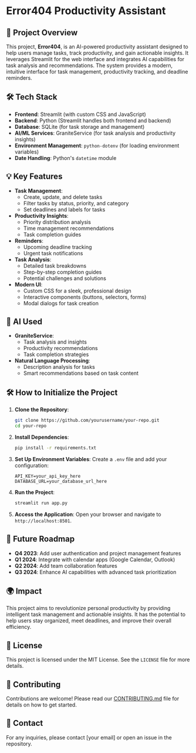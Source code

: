 # Error404 Productivity Assistant

## 🚀 Project Overview
This project, **Error404**, is an AI-powered productivity assistant designed to help users manage tasks, track productivity, and gain actionable insights. It leverages Streamlit for the web interface and integrates AI capabilities for task analysis and recommendations. The system provides a modern, intuitive interface for task management, productivity tracking, and deadline reminders.

## 🛠️ Tech Stack
- **Frontend**: Streamlit (with custom CSS and JavaScript)
- **Backend**: Python (Streamlit handles both frontend and backend)
- **Database**: SQLite (for task storage and management)
- **AI/ML Services**: GraniteService (for task analysis and productivity insights)
- **Environment Management**: `python-dotenv` (for loading environment variables)
- **Date Handling**: Python's `datetime` module

## 💡 Key Features
- **Task Management**:
  - Create, update, and delete tasks
  - Filter tasks by status, priority, and category
  - Set deadlines and labels for tasks
- **Productivity Insights**:
  - Priority distribution analysis
  - Time management recommendations
  - Task completion guides
- **Reminders**:
  - Upcoming deadline tracking
  - Urgent task notifications
- **Task Analysis**:
  - Detailed task breakdowns
  - Step-by-step completion guides
  - Potential challenges and solutions
- **Modern UI**:
  - Custom CSS for a sleek, professional design
  - Interactive components (buttons, selectors, forms)
  - Modal dialogs for task creation

## 🧠 AI Used
- **GraniteService**:
  - Task analysis and insights
  - Productivity recommendations
  - Task completion strategies
- **Natural Language Processing**:
  - Description analysis for tasks
  - Smart recommendations based on task content

## 🛠️ How to Initialize the Project
1. **Clone the Repository**:
   ```bash
   git clone https://github.com/yourusername/your-repo.git
   cd your-repo
   ```
2. **Install Dependencies**:
   ```bash
   pip install -r requirements.txt
   ```
3. **Set Up Environment Variables**:
   Create a `.env` file and add your configuration:
   ```env
   API_KEY=your_api_key_here
   DATABASE_URL=your_database_url_here
   ```
4. **Run the Project**:
   ```bash
   streamlit run app.py
   ```
5. **Access the Application**:
   Open your browser and navigate to `http://localhost:8501`.

## 🌟 Future Roadmap
- **Q4 2023**: Add user authentication and project management features
- **Q1 2024**: Integrate with calendar apps (Google Calendar, Outlook)
- **Q2 2024**: Add team collaboration features
- **Q3 2024**: Enhance AI capabilities with advanced task prioritization

## 🌍 Impact
This project aims to revolutionize personal productivity by providing intelligent task management and actionable insights. It has the potential to help users stay organized, meet deadlines, and improve their overall efficiency.

## 📄 License
This project is licensed under the MIT License. See the `LICENSE` file for more details.

## 🤝 Contributing
Contributions are welcome! Please read our [CONTRIBUTING.md](CONTRIBUTING.md) file for details on how to get started.

## 📧 Contact
For any inquiries, please contact [your email] or open an issue in the repository. 